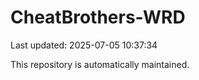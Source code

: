 # CheatBrothers-WRD

Last updated: 2025-07-05 10:37:34

This repository is automatically maintained.
